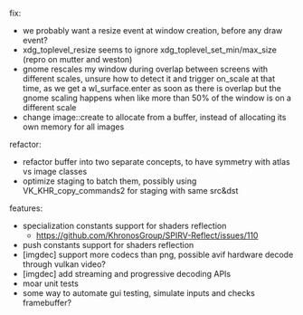fix:

- we probably want a resize event at window creation, before any draw event?
- xdg_toplevel_resize seems to ignore xdg_toplevel_set_min/max_size (repro on mutter and weston)
- gnome rescales my window during overlap between screens with different scales, unsure how to detect it and trigger
  on_scale at that time, as we get a wl_surface.enter as soon as there is overlap but the gnome scaling happens when
  like more than 50% of the window is on a different scale
- change image::create to allocate from a buffer, instead of allocating its own memory for all images

refactor:

- refactor buffer into two separate concepts, to have symmetry with atlas vs image classes
- optimize staging to batch them, possibly using VK_KHR_copy_commands2 for staging with same src&dst

features:

- specialization constants support for shaders reflection
  * https://github.com/KhronosGroup/SPIRV-Reflect/issues/110
- push constants support for shaders reflection
- [imgdec] support more codecs than png, possible avif hardware decode through vulkan video?
- [imgdec] add streaming and progressive decoding APIs
- moar unit tests
- some way to automate gui testing, simulate inputs and checks framebuffer?
